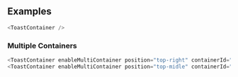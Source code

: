 ## Examples

```js
<ToastContainer />
```

### Multiple Containers

```js
<ToastContainer enableMultiContainer position="top-right" containerId="right"/>
<ToastContainer enableMultiContainer position="top-midle" containerId="middle"/>
```
